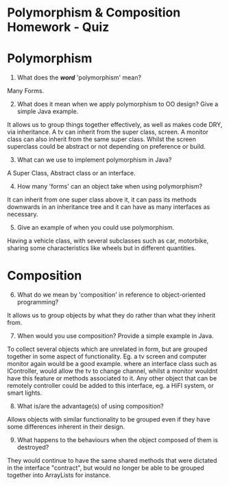 # Polymorphism & Composition Homework - Quiz

# Polymorphism

1. What does the ___word___ 'polymorphism' mean?

Many Forms.

2. What does it mean when we apply polymorphism to OO design? Give a simple Java example.

It allows us to group things together effectively, as well as makes code DRY, via inheritance.
A tv can inherit from the super class, screen. A monitor class can also inherit from the same super class. Whilst the screen superclass could be abstract or not depending on preference or build.

3. What can we use to implement polymorphism in Java?

A Super Class, Abstract class or an interface.

4. How many 'forms' can an object take when using polymorphism?

It can inherit from one super class above it, it can pass its methods downwards in an inheritance tree and it can have as many interfaces as necessary.

5. Give an example of when you could use polymorphism.

Having a vehicle class, with several subclasses such as car, motorbike, sharing some characteristics like wheels but in different quantities.

# Composition

6. What do we mean by 'composition' in reference to object-oriented programming?

It allows us to group objects by what they do rather than what they inherit from.

7. When would you use composition? Provide a simple example in Java.

To collect several objects which are unrelated in form, but are grouped together in some aspect of functionality. Eg. a tv screen and computer monitor again would be a good example. where an interface class such as IController, would allow the tv to change channel, whilst a monitor wouldnt have this feature or methods associated to it. Any other object that can be remotely controller could be added to this interface, eg. a HiFI system, or smart lights.

8. What is/are the advantage(s) of using composition?

Allows objects with similar functionality to be grouped even if they have some differences inherent in their design.


9. What happens to the behaviours when the object composed of them is destroyed?

They would continue to have the same shared methods that were dictated in the interface "contract", but would no longer be able to be grouped together into ArrayLists for instance.
